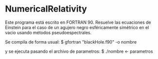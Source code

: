 # NumericalRelativity
Este programa está escrito en FORTRAN 90.
Resuelve las ecuaciones de Einstein para el caso de un agujero negro esféricamente simétrico en el vacio usando 
métodos pseudoespectrales. 

Se compila de forma usual:
$ gfortran "blackHole.f90" -o nombre

 y se ejecuta pasando el archivo de parametros:
$ ./nombre <- parametros
